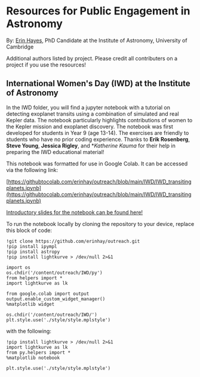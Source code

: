 # Resources for Public Engagement in Astronomy

By: [Erin Hayes](https://www.ast.cam.ac.uk/people/Erin.Hayes), PhD Candidate at the Institute of Astronomy, University of Cambridge

Additional authors listed by project. Please credit all contributers on a project if you use the resources!

## International Women's Day (IWD) at the Institute of Astronomy
In the IWD folder, you will find a jupyter notebook with a tutorial on detecting exoplanet transits using a combination of simulated and real Kepler data. The notebook particularly highlights contributions of women to the Kepler mission and exoplanet discovery. The notebook was first developed for students in Year 9 (age 13-14). The exercises are friendly to students who have no prior coding experience. Thanks to **Erik Rosenberg**, **Steve Young**, **Jessica Rigley**, and **Katherine Kauma* for their help in preparing the IWD educational material!

This notebook was formatted for use in Google Colab. It can be accessed via the following link:

[https://githubtocolab.com/erinhay/outreach/blob/main/IWD/IWD_transitingplanets.ipynb](https://githubtocolab.com/erinhay/outreach/blob/main/IWD/IWD_transitingplanets.ipynb)

[Introductory slides for the notebook can be found here!](https://docs.google.com/presentation/d/1yp81eEi25TsnwC7Tj5q4aTMXgA4wmSRPiMUphiycehQ/edit?usp=sharing)

To run the notebook locally by cloning the repository to your device, replace this block of code:

```
!git clone https://github.com/erinhay/outreach.git
!pip install ipympl
!pip install astropy
!pip install lightkurve > /dev/null 2>&1 

import os
os.chdir('/content/outreach/IWD/py')
from helpers import *
import lightkurve as lk

from google.colab import output
output.enable_custom_widget_manager()
%matplotlib widget

os.chdir('/content/outreach/IWD/')
plt.style.use('./style/style.mplstyle')
```

with the following:

```
!pip install lightkurve > /dev/null 2>&1 
import lightkurve as lk
from py.helpers import *
%matplotlib notebook

plt.style.use('./style/style.mplstyle')
```

